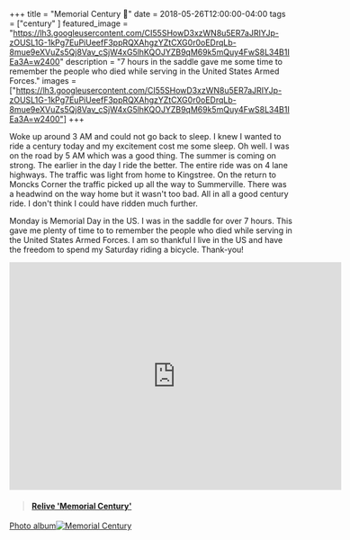 +++
title =  "Memorial Century 💯"
date = 2018-05-26T12:00:00-04:00
tags = ["century" ]
featured_image = "https://lh3.googleusercontent.com/CI55SHowD3xzWN8u5ER7aJRIYJp-zOUSL1G-1kPg7EuPiUeefF3ppRQXAhgzYZtCXG0r0oEDrqLb-8mue9eXVuZs5Qj8Vav_cSjW4xG5lhKQOJYZB9qM69k5mQuy4FwS8L34B1IEa3A=w2400"
description = "7 hours in the saddle gave me some time to remember the people who died while serving in the United States Armed Forces."
images = ["https://lh3.googleusercontent.com/CI55SHowD3xzWN8u5ER7aJRIYJp-zOUSL1G-1kPg7EuPiUeefF3ppRQXAhgzYZtCXG0r0oEDrqLb-8mue9eXVuZs5Qj8Vav_cSjW4xG5lhKQOJYZB9qM69k5mQuy4FwS8L34B1IEa3A=w2400"]
+++

Woke up around 3 AM and could not go back to sleep. I knew I wanted to ride a century today and my excitement cost me some sleep. Oh well. I was on the road by 5 AM which was a good thing. The summer is coming on strong. The earlier in the day I ride the better. The entire ride was on 4 lane highways. The traffic was light from home to Kingstree. On the return to Moncks Corner the traffic picked up all the way to Summerville. There was a headwind on the way home but it wasn't too bad. All in all a good century ride. I don't think I could have ridden much further.

Monday is Memorial Day in the US. I was in the saddle for over 7 hours. This gave me plenty of time to to remember the people who died while serving in the United States Armed Forces. I am so thankful I live in the US and have the freedom to spend my Saturday riding a bicycle. Thank-you!

<iframe height='405' width='590' frameborder='0' allowtransparency='true' scrolling='no' src='https://www.strava.com/activities/1597475834/embed/c0d4d85a9218a4b9c5590e4f4ac1db4fa7616093'></iframe>

<blockquote class="embedly-card" data-card-controls="0" data-card-key="f1631a41cb254ca5b035dc5747a5bd75"><h4><a href="https://www.relive.cc/view/1597475834?r=embed-site">Relive 'Memorial Century'</a></h4></blockquote>
        <script async src="//cdn.embedly.com/widgets/platform.js" charset="UTF-8"></script>

[Photo album![Memorial Century](https://lh3.googleusercontent.com/FlPWVsHmOkXXouLxh4l6d_dCkjodE92Tbv9qQPrQP5_nJ7lX_S57mD7O4CwMLRO2t8KRRdLIemAxNH2a-8rwqzEgWhG88fuVJJRPBrdooFslolkIUzt084RAKHGpwxQ3zegEtTXbl5Y=w2400)](https://photos.app.goo.gl/75DCDea3nakoRHfm2)
